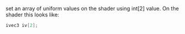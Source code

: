 set an array of uniform values on the shader using int[2] value. On the shader this looks like:
```cpp
ivec3 iv[2];
```

